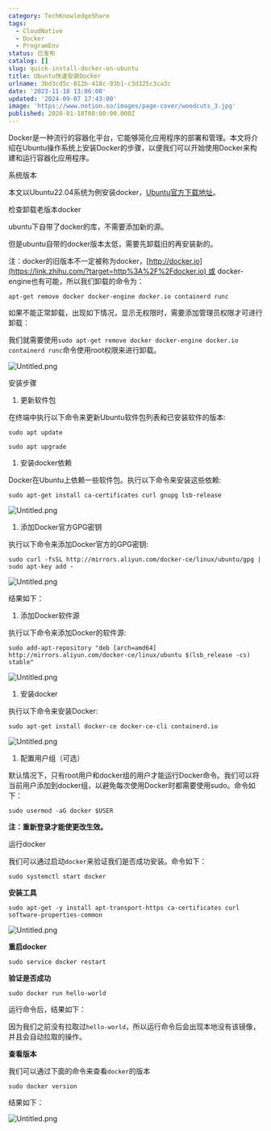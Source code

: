 ```yaml
---
category: TechKnowledgeShare
tags:
  - CloudNative
  - Docker
  - ProgramEnv
status: 已发布
catalog: []
slug: quick-install-docker-on-ubuntu
title: Ubuntu快速安装Docker
urlname: 3bd3cd5c-012b-418c-93b1-c3d325c3ca3c
date: '2023-11-18 13:06:00'
updated: '2024-09-07 17:43:00'
image: 'https://www.notion.so/images/page-cover/woodcuts_3.jpg'
published: 2020-01-18T08:00:00.000Z
---
```


Docker是一种流行的容器化平台，它能够简化应用程序的部署和管理。本文将介绍在Ubuntu操作系统上安装Docker的步骤，以便我们可以开始使用Docker来构建和运行容器化应用程序。


系统版本


本文以Ubuntu22.04系统为例安装docker，[Ubuntu官方下载地址](https://link.zhihu.com/?target=https%3A%2F%2Fubuntu.com%2Fdownload)。


检查卸载老版本docker


ubuntu下自带了docker的库，不需要添加新的源。


但是ubuntu自带的docker版本太低，需要先卸载旧的再安装新的。


注：docker的旧版本不一定被称为docker，[http://docker.io](https://link.zhihu.com/?target=http%3A%2F%2Fdocker.io) 或 docker-engine也有可能，所以我们卸载的命令为：


`apt-get remove docker docker-engine docker.io containerd runc`


如果不能正常卸载，出现如下情况，显示无权限时，需要添加管理员权限才可进行卸载：


我们就需要使用`sudo apt-get remove docker docker-engine docker.io containerd runc`命令使用root权限来进行卸载。


![Untitled.png](https://prod-files-secure.s3.us-west-2.amazonaws.com/5d24fe63-e567-4804-86f9-9fdc62e13082/39952d0f-7851-4550-b715-72a33876c773/Untitled.png?X-Amz-Algorithm=AWS4-HMAC-SHA256&X-Amz-Content-Sha256=UNSIGNED-PAYLOAD&X-Amz-Credential=ASIAZI2LB466UUGUHJXV%2F20250410%2Fus-west-2%2Fs3%2Faws4_request&X-Amz-Date=20250410T053956Z&X-Amz-Expires=3600&X-Amz-Security-Token=IQoJb3JpZ2luX2VjECUaCXVzLXdlc3QtMiJHMEUCIQDnurFZPpX%2B9sR55Hc%2BLf86XtDYPpSiyP7dozeWy%2B%2FBRQIgPPuZD5SQP0yx42uj6aeA9wPPE1NgaW%2BnuNai1qZi%2F84qiAQInv%2F%2F%2F%2F%2F%2F%2F%2F%2F%2FARAAGgw2Mzc0MjMxODM4MDUiDHe5z33qBqWucdvqbircA3cnYMbmgq5Y5pn%2FbpEJetjee9KxecmEp3TYbMTGUa3zdLNCFrogXpZqifi%2BwwSXIfqYvdXKT6GKVcxdUsrzUE3PVn2RN4iao7EgLqJ%2FWrjyFjm4VzKLMvSn5BqYtq%2FPYLGg5VwAtwuWIjJhXLvhDfKjRKyxPybuwUpVeIAzUyP2msWf14Qtr6VpkvnNwFp4ZTGD9dBActuJAR6eWd%2BCPCeAzp9%2F54Y%2BWHt7ywTHcqE3m%2FS6R9Z2zA8SOvYuHfIFrP5M9LJ6JVvlGO0kzT6MDNBOHy0cAcxGuvKNTBrfE8mmXyQy%2FplfJDoluMH00fkWzKVs767QaIj0MmPxklfNL9rYCRUUtgF%2FfL%2FPVN3rt5ErmQjJve4kQZScrb9vd%2F6Dc2V2EWWVlK2u4BHBjrJhHPA8l38iKCtkmi6oHsGyg9YRfEWpRRmPJuBhjt0qF15FgSnmPQntNOHdmXJ0OfwlOjqX0fzthvV5LTfAxvRK2QeAdRvc3Ig6PwogENi3zopWViONe3aJh38%2BlKIaOpdZrHHalt%2Fpn4%2BHWFJLJIKzZedKSh%2FvgEo4ZeCL242HAQKw3mK0Bhgva7eAWdtKCHWWYkrXhfYaKmwbBjdUCZ22Oi7J9rpaWefGj2YbpWg7MO6l3b8GOqUBwKCCPDFXI0R7nQ6vrEbuMB2uJZ4ARHXa9300c%2Fgb7i8Xagoup0KVPPUetKqXaedhWmvNvoZ7sfZEH6U5J7on2OWAqd7P3cknPGTTf0BstnbTgF%2BZcMBDPk4TZrPEh9NqDNzNlpjlMl9aFIEgRrEGvm1giw2G7hLxZqRH7YijS9U3SJUrzUb9vsop4YgaF25CUdRnj6HmW6Cns%2BGPHWo32ljvmgdM&X-Amz-Signature=5918d5474736ba61827941965cb11c1d957e3183a9abc88c3a0699e7cac0d6b9&X-Amz-SignedHeaders=host&x-id=GetObject)


安装步骤

1. 更新软件包

在终端中执行以下命令来更新Ubuntu软件包列表和已安装软件的版本:


`sudo apt update`


`sudo apt upgrade`

1. 安装docker依赖

Docker在Ubuntu上依赖一些软件包。执行以下命令来安装这些依赖:


`sudo apt-get install ca-certificates curl gnupg lsb-release`


![Untitled.png](https://prod-files-secure.s3.us-west-2.amazonaws.com/5d24fe63-e567-4804-86f9-9fdc62e13082/b5a549a8-6621-4824-a151-93e8b0592f14/Untitled.png?X-Amz-Algorithm=AWS4-HMAC-SHA256&X-Amz-Content-Sha256=UNSIGNED-PAYLOAD&X-Amz-Credential=ASIAZI2LB466UUGUHJXV%2F20250410%2Fus-west-2%2Fs3%2Faws4_request&X-Amz-Date=20250410T053956Z&X-Amz-Expires=3600&X-Amz-Security-Token=IQoJb3JpZ2luX2VjECUaCXVzLXdlc3QtMiJHMEUCIQDnurFZPpX%2B9sR55Hc%2BLf86XtDYPpSiyP7dozeWy%2B%2FBRQIgPPuZD5SQP0yx42uj6aeA9wPPE1NgaW%2BnuNai1qZi%2F84qiAQInv%2F%2F%2F%2F%2F%2F%2F%2F%2F%2FARAAGgw2Mzc0MjMxODM4MDUiDHe5z33qBqWucdvqbircA3cnYMbmgq5Y5pn%2FbpEJetjee9KxecmEp3TYbMTGUa3zdLNCFrogXpZqifi%2BwwSXIfqYvdXKT6GKVcxdUsrzUE3PVn2RN4iao7EgLqJ%2FWrjyFjm4VzKLMvSn5BqYtq%2FPYLGg5VwAtwuWIjJhXLvhDfKjRKyxPybuwUpVeIAzUyP2msWf14Qtr6VpkvnNwFp4ZTGD9dBActuJAR6eWd%2BCPCeAzp9%2F54Y%2BWHt7ywTHcqE3m%2FS6R9Z2zA8SOvYuHfIFrP5M9LJ6JVvlGO0kzT6MDNBOHy0cAcxGuvKNTBrfE8mmXyQy%2FplfJDoluMH00fkWzKVs767QaIj0MmPxklfNL9rYCRUUtgF%2FfL%2FPVN3rt5ErmQjJve4kQZScrb9vd%2F6Dc2V2EWWVlK2u4BHBjrJhHPA8l38iKCtkmi6oHsGyg9YRfEWpRRmPJuBhjt0qF15FgSnmPQntNOHdmXJ0OfwlOjqX0fzthvV5LTfAxvRK2QeAdRvc3Ig6PwogENi3zopWViONe3aJh38%2BlKIaOpdZrHHalt%2Fpn4%2BHWFJLJIKzZedKSh%2FvgEo4ZeCL242HAQKw3mK0Bhgva7eAWdtKCHWWYkrXhfYaKmwbBjdUCZ22Oi7J9rpaWefGj2YbpWg7MO6l3b8GOqUBwKCCPDFXI0R7nQ6vrEbuMB2uJZ4ARHXa9300c%2Fgb7i8Xagoup0KVPPUetKqXaedhWmvNvoZ7sfZEH6U5J7on2OWAqd7P3cknPGTTf0BstnbTgF%2BZcMBDPk4TZrPEh9NqDNzNlpjlMl9aFIEgRrEGvm1giw2G7hLxZqRH7YijS9U3SJUrzUb9vsop4YgaF25CUdRnj6HmW6Cns%2BGPHWo32ljvmgdM&X-Amz-Signature=7f8ede06c5fb07c2b18e440449bf425814863e059778ca1eb40adca86318c0f7&X-Amz-SignedHeaders=host&x-id=GetObject)

1. 添加Docker官方GPG密钥

执行以下命令来添加Docker官方的GPG密钥:


`sudo curl -fsSL http://mirrors.aliyun.com/docker-ce/linux/ubuntu/gpg | sudo apt-key add -`


![Untitled.png](https://prod-files-secure.s3.us-west-2.amazonaws.com/5d24fe63-e567-4804-86f9-9fdc62e13082/98014b5e-f5b7-4b16-804e-ab6917971bd3/Untitled.png?X-Amz-Algorithm=AWS4-HMAC-SHA256&X-Amz-Content-Sha256=UNSIGNED-PAYLOAD&X-Amz-Credential=ASIAZI2LB466UUGUHJXV%2F20250410%2Fus-west-2%2Fs3%2Faws4_request&X-Amz-Date=20250410T053956Z&X-Amz-Expires=3600&X-Amz-Security-Token=IQoJb3JpZ2luX2VjECUaCXVzLXdlc3QtMiJHMEUCIQDnurFZPpX%2B9sR55Hc%2BLf86XtDYPpSiyP7dozeWy%2B%2FBRQIgPPuZD5SQP0yx42uj6aeA9wPPE1NgaW%2BnuNai1qZi%2F84qiAQInv%2F%2F%2F%2F%2F%2F%2F%2F%2F%2FARAAGgw2Mzc0MjMxODM4MDUiDHe5z33qBqWucdvqbircA3cnYMbmgq5Y5pn%2FbpEJetjee9KxecmEp3TYbMTGUa3zdLNCFrogXpZqifi%2BwwSXIfqYvdXKT6GKVcxdUsrzUE3PVn2RN4iao7EgLqJ%2FWrjyFjm4VzKLMvSn5BqYtq%2FPYLGg5VwAtwuWIjJhXLvhDfKjRKyxPybuwUpVeIAzUyP2msWf14Qtr6VpkvnNwFp4ZTGD9dBActuJAR6eWd%2BCPCeAzp9%2F54Y%2BWHt7ywTHcqE3m%2FS6R9Z2zA8SOvYuHfIFrP5M9LJ6JVvlGO0kzT6MDNBOHy0cAcxGuvKNTBrfE8mmXyQy%2FplfJDoluMH00fkWzKVs767QaIj0MmPxklfNL9rYCRUUtgF%2FfL%2FPVN3rt5ErmQjJve4kQZScrb9vd%2F6Dc2V2EWWVlK2u4BHBjrJhHPA8l38iKCtkmi6oHsGyg9YRfEWpRRmPJuBhjt0qF15FgSnmPQntNOHdmXJ0OfwlOjqX0fzthvV5LTfAxvRK2QeAdRvc3Ig6PwogENi3zopWViONe3aJh38%2BlKIaOpdZrHHalt%2Fpn4%2BHWFJLJIKzZedKSh%2FvgEo4ZeCL242HAQKw3mK0Bhgva7eAWdtKCHWWYkrXhfYaKmwbBjdUCZ22Oi7J9rpaWefGj2YbpWg7MO6l3b8GOqUBwKCCPDFXI0R7nQ6vrEbuMB2uJZ4ARHXa9300c%2Fgb7i8Xagoup0KVPPUetKqXaedhWmvNvoZ7sfZEH6U5J7on2OWAqd7P3cknPGTTf0BstnbTgF%2BZcMBDPk4TZrPEh9NqDNzNlpjlMl9aFIEgRrEGvm1giw2G7hLxZqRH7YijS9U3SJUrzUb9vsop4YgaF25CUdRnj6HmW6Cns%2BGPHWo32ljvmgdM&X-Amz-Signature=fbdb42ada72a95c596c8497f18aa826a7ea7481ffbefb91036b80ce687877ab8&X-Amz-SignedHeaders=host&x-id=GetObject)


结果如下：

1. 添加Docker软件源

执行以下命令来添加Docker的软件源:


`sudo add-apt-repository "deb [arch=amd64] http://mirrors.aliyun.com/docker-ce/linux/ubuntu $(lsb_release -cs) stable"`


![Untitled.png](https://prod-files-secure.s3.us-west-2.amazonaws.com/5d24fe63-e567-4804-86f9-9fdc62e13082/7fc5bdbe-9d4c-48b8-ba03-3309380f47ba/Untitled.png?X-Amz-Algorithm=AWS4-HMAC-SHA256&X-Amz-Content-Sha256=UNSIGNED-PAYLOAD&X-Amz-Credential=ASIAZI2LB466UUGUHJXV%2F20250410%2Fus-west-2%2Fs3%2Faws4_request&X-Amz-Date=20250410T053956Z&X-Amz-Expires=3600&X-Amz-Security-Token=IQoJb3JpZ2luX2VjECUaCXVzLXdlc3QtMiJHMEUCIQDnurFZPpX%2B9sR55Hc%2BLf86XtDYPpSiyP7dozeWy%2B%2FBRQIgPPuZD5SQP0yx42uj6aeA9wPPE1NgaW%2BnuNai1qZi%2F84qiAQInv%2F%2F%2F%2F%2F%2F%2F%2F%2F%2FARAAGgw2Mzc0MjMxODM4MDUiDHe5z33qBqWucdvqbircA3cnYMbmgq5Y5pn%2FbpEJetjee9KxecmEp3TYbMTGUa3zdLNCFrogXpZqifi%2BwwSXIfqYvdXKT6GKVcxdUsrzUE3PVn2RN4iao7EgLqJ%2FWrjyFjm4VzKLMvSn5BqYtq%2FPYLGg5VwAtwuWIjJhXLvhDfKjRKyxPybuwUpVeIAzUyP2msWf14Qtr6VpkvnNwFp4ZTGD9dBActuJAR6eWd%2BCPCeAzp9%2F54Y%2BWHt7ywTHcqE3m%2FS6R9Z2zA8SOvYuHfIFrP5M9LJ6JVvlGO0kzT6MDNBOHy0cAcxGuvKNTBrfE8mmXyQy%2FplfJDoluMH00fkWzKVs767QaIj0MmPxklfNL9rYCRUUtgF%2FfL%2FPVN3rt5ErmQjJve4kQZScrb9vd%2F6Dc2V2EWWVlK2u4BHBjrJhHPA8l38iKCtkmi6oHsGyg9YRfEWpRRmPJuBhjt0qF15FgSnmPQntNOHdmXJ0OfwlOjqX0fzthvV5LTfAxvRK2QeAdRvc3Ig6PwogENi3zopWViONe3aJh38%2BlKIaOpdZrHHalt%2Fpn4%2BHWFJLJIKzZedKSh%2FvgEo4ZeCL242HAQKw3mK0Bhgva7eAWdtKCHWWYkrXhfYaKmwbBjdUCZ22Oi7J9rpaWefGj2YbpWg7MO6l3b8GOqUBwKCCPDFXI0R7nQ6vrEbuMB2uJZ4ARHXa9300c%2Fgb7i8Xagoup0KVPPUetKqXaedhWmvNvoZ7sfZEH6U5J7on2OWAqd7P3cknPGTTf0BstnbTgF%2BZcMBDPk4TZrPEh9NqDNzNlpjlMl9aFIEgRrEGvm1giw2G7hLxZqRH7YijS9U3SJUrzUb9vsop4YgaF25CUdRnj6HmW6Cns%2BGPHWo32ljvmgdM&X-Amz-Signature=87c9bc013db72bf7bcde2fcd4cd829d516ad0b306ead2f721f4090c429eb9bbb&X-Amz-SignedHeaders=host&x-id=GetObject)

1. 安装docker

执行以下命令来安装Docker:


`sudo apt-get install docker-ce docker-ce-cli containerd.io`


![Untitled.png](https://prod-files-secure.s3.us-west-2.amazonaws.com/5d24fe63-e567-4804-86f9-9fdc62e13082/d5ede442-ffc5-49c3-a76a-76559a797244/Untitled.png?X-Amz-Algorithm=AWS4-HMAC-SHA256&X-Amz-Content-Sha256=UNSIGNED-PAYLOAD&X-Amz-Credential=ASIAZI2LB466UUGUHJXV%2F20250410%2Fus-west-2%2Fs3%2Faws4_request&X-Amz-Date=20250410T053956Z&X-Amz-Expires=3600&X-Amz-Security-Token=IQoJb3JpZ2luX2VjECUaCXVzLXdlc3QtMiJHMEUCIQDnurFZPpX%2B9sR55Hc%2BLf86XtDYPpSiyP7dozeWy%2B%2FBRQIgPPuZD5SQP0yx42uj6aeA9wPPE1NgaW%2BnuNai1qZi%2F84qiAQInv%2F%2F%2F%2F%2F%2F%2F%2F%2F%2FARAAGgw2Mzc0MjMxODM4MDUiDHe5z33qBqWucdvqbircA3cnYMbmgq5Y5pn%2FbpEJetjee9KxecmEp3TYbMTGUa3zdLNCFrogXpZqifi%2BwwSXIfqYvdXKT6GKVcxdUsrzUE3PVn2RN4iao7EgLqJ%2FWrjyFjm4VzKLMvSn5BqYtq%2FPYLGg5VwAtwuWIjJhXLvhDfKjRKyxPybuwUpVeIAzUyP2msWf14Qtr6VpkvnNwFp4ZTGD9dBActuJAR6eWd%2BCPCeAzp9%2F54Y%2BWHt7ywTHcqE3m%2FS6R9Z2zA8SOvYuHfIFrP5M9LJ6JVvlGO0kzT6MDNBOHy0cAcxGuvKNTBrfE8mmXyQy%2FplfJDoluMH00fkWzKVs767QaIj0MmPxklfNL9rYCRUUtgF%2FfL%2FPVN3rt5ErmQjJve4kQZScrb9vd%2F6Dc2V2EWWVlK2u4BHBjrJhHPA8l38iKCtkmi6oHsGyg9YRfEWpRRmPJuBhjt0qF15FgSnmPQntNOHdmXJ0OfwlOjqX0fzthvV5LTfAxvRK2QeAdRvc3Ig6PwogENi3zopWViONe3aJh38%2BlKIaOpdZrHHalt%2Fpn4%2BHWFJLJIKzZedKSh%2FvgEo4ZeCL242HAQKw3mK0Bhgva7eAWdtKCHWWYkrXhfYaKmwbBjdUCZ22Oi7J9rpaWefGj2YbpWg7MO6l3b8GOqUBwKCCPDFXI0R7nQ6vrEbuMB2uJZ4ARHXa9300c%2Fgb7i8Xagoup0KVPPUetKqXaedhWmvNvoZ7sfZEH6U5J7on2OWAqd7P3cknPGTTf0BstnbTgF%2BZcMBDPk4TZrPEh9NqDNzNlpjlMl9aFIEgRrEGvm1giw2G7hLxZqRH7YijS9U3SJUrzUb9vsop4YgaF25CUdRnj6HmW6Cns%2BGPHWo32ljvmgdM&X-Amz-Signature=08d2eb50619cacea8df1e77813bd1ba18ecfdd1dc5fcb70a3050d167dfe1da0c&X-Amz-SignedHeaders=host&x-id=GetObject)

1. 配置用户组（可选）

默认情况下，只有root用户和docker组的用户才能运行Docker命令。我们可以将当前用户添加到docker组，以避免每次使用Docker时都需要使用sudo。命令如下：


`sudo usermod -aG docker $USER`


**注：重新登录才能使更改生效。**


运行docker


我们可以通过启动`docker`来验证我们是否成功安装。命令如下：


`sudo systemctl start docker`


**安装工具**


`sudo apt-get -y install apt-transport-https ca-certificates curl software-properties-common`


![Untitled.png](https://prod-files-secure.s3.us-west-2.amazonaws.com/5d24fe63-e567-4804-86f9-9fdc62e13082/0c3615c1-94db-46f5-9743-68bb221a9964/Untitled.png?X-Amz-Algorithm=AWS4-HMAC-SHA256&X-Amz-Content-Sha256=UNSIGNED-PAYLOAD&X-Amz-Credential=ASIAZI2LB466UUGUHJXV%2F20250410%2Fus-west-2%2Fs3%2Faws4_request&X-Amz-Date=20250410T053956Z&X-Amz-Expires=3600&X-Amz-Security-Token=IQoJb3JpZ2luX2VjECUaCXVzLXdlc3QtMiJHMEUCIQDnurFZPpX%2B9sR55Hc%2BLf86XtDYPpSiyP7dozeWy%2B%2FBRQIgPPuZD5SQP0yx42uj6aeA9wPPE1NgaW%2BnuNai1qZi%2F84qiAQInv%2F%2F%2F%2F%2F%2F%2F%2F%2F%2FARAAGgw2Mzc0MjMxODM4MDUiDHe5z33qBqWucdvqbircA3cnYMbmgq5Y5pn%2FbpEJetjee9KxecmEp3TYbMTGUa3zdLNCFrogXpZqifi%2BwwSXIfqYvdXKT6GKVcxdUsrzUE3PVn2RN4iao7EgLqJ%2FWrjyFjm4VzKLMvSn5BqYtq%2FPYLGg5VwAtwuWIjJhXLvhDfKjRKyxPybuwUpVeIAzUyP2msWf14Qtr6VpkvnNwFp4ZTGD9dBActuJAR6eWd%2BCPCeAzp9%2F54Y%2BWHt7ywTHcqE3m%2FS6R9Z2zA8SOvYuHfIFrP5M9LJ6JVvlGO0kzT6MDNBOHy0cAcxGuvKNTBrfE8mmXyQy%2FplfJDoluMH00fkWzKVs767QaIj0MmPxklfNL9rYCRUUtgF%2FfL%2FPVN3rt5ErmQjJve4kQZScrb9vd%2F6Dc2V2EWWVlK2u4BHBjrJhHPA8l38iKCtkmi6oHsGyg9YRfEWpRRmPJuBhjt0qF15FgSnmPQntNOHdmXJ0OfwlOjqX0fzthvV5LTfAxvRK2QeAdRvc3Ig6PwogENi3zopWViONe3aJh38%2BlKIaOpdZrHHalt%2Fpn4%2BHWFJLJIKzZedKSh%2FvgEo4ZeCL242HAQKw3mK0Bhgva7eAWdtKCHWWYkrXhfYaKmwbBjdUCZ22Oi7J9rpaWefGj2YbpWg7MO6l3b8GOqUBwKCCPDFXI0R7nQ6vrEbuMB2uJZ4ARHXa9300c%2Fgb7i8Xagoup0KVPPUetKqXaedhWmvNvoZ7sfZEH6U5J7on2OWAqd7P3cknPGTTf0BstnbTgF%2BZcMBDPk4TZrPEh9NqDNzNlpjlMl9aFIEgRrEGvm1giw2G7hLxZqRH7YijS9U3SJUrzUb9vsop4YgaF25CUdRnj6HmW6Cns%2BGPHWo32ljvmgdM&X-Amz-Signature=5ffc6acda0ea3f76ed300d8e7940e08398477f33df654f336d06358c09148382&X-Amz-SignedHeaders=host&x-id=GetObject)


**重启docker**


`sudo service docker restart`


**验证是否成功**


`sudo docker run hello-world`


运行命令后，结果如下：


因为我们之前没有拉取过`hello-world`，所以运行命令后会出现本地没有该镜像，并且会自动拉取的操作。


**查看版本**


我们可以通过下面的命令来查看`docker`的版本


`sudo docker version`


结果如下：


![Untitled.png](https://prod-files-secure.s3.us-west-2.amazonaws.com/5d24fe63-e567-4804-86f9-9fdc62e13082/efdb509a-3c1e-41a3-91ee-a1bd88793688/Untitled.png?X-Amz-Algorithm=AWS4-HMAC-SHA256&X-Amz-Content-Sha256=UNSIGNED-PAYLOAD&X-Amz-Credential=ASIAZI2LB466UUGUHJXV%2F20250410%2Fus-west-2%2Fs3%2Faws4_request&X-Amz-Date=20250410T053956Z&X-Amz-Expires=3600&X-Amz-Security-Token=IQoJb3JpZ2luX2VjECUaCXVzLXdlc3QtMiJHMEUCIQDnurFZPpX%2B9sR55Hc%2BLf86XtDYPpSiyP7dozeWy%2B%2FBRQIgPPuZD5SQP0yx42uj6aeA9wPPE1NgaW%2BnuNai1qZi%2F84qiAQInv%2F%2F%2F%2F%2F%2F%2F%2F%2F%2FARAAGgw2Mzc0MjMxODM4MDUiDHe5z33qBqWucdvqbircA3cnYMbmgq5Y5pn%2FbpEJetjee9KxecmEp3TYbMTGUa3zdLNCFrogXpZqifi%2BwwSXIfqYvdXKT6GKVcxdUsrzUE3PVn2RN4iao7EgLqJ%2FWrjyFjm4VzKLMvSn5BqYtq%2FPYLGg5VwAtwuWIjJhXLvhDfKjRKyxPybuwUpVeIAzUyP2msWf14Qtr6VpkvnNwFp4ZTGD9dBActuJAR6eWd%2BCPCeAzp9%2F54Y%2BWHt7ywTHcqE3m%2FS6R9Z2zA8SOvYuHfIFrP5M9LJ6JVvlGO0kzT6MDNBOHy0cAcxGuvKNTBrfE8mmXyQy%2FplfJDoluMH00fkWzKVs767QaIj0MmPxklfNL9rYCRUUtgF%2FfL%2FPVN3rt5ErmQjJve4kQZScrb9vd%2F6Dc2V2EWWVlK2u4BHBjrJhHPA8l38iKCtkmi6oHsGyg9YRfEWpRRmPJuBhjt0qF15FgSnmPQntNOHdmXJ0OfwlOjqX0fzthvV5LTfAxvRK2QeAdRvc3Ig6PwogENi3zopWViONe3aJh38%2BlKIaOpdZrHHalt%2Fpn4%2BHWFJLJIKzZedKSh%2FvgEo4ZeCL242HAQKw3mK0Bhgva7eAWdtKCHWWYkrXhfYaKmwbBjdUCZ22Oi7J9rpaWefGj2YbpWg7MO6l3b8GOqUBwKCCPDFXI0R7nQ6vrEbuMB2uJZ4ARHXa9300c%2Fgb7i8Xagoup0KVPPUetKqXaedhWmvNvoZ7sfZEH6U5J7on2OWAqd7P3cknPGTTf0BstnbTgF%2BZcMBDPk4TZrPEh9NqDNzNlpjlMl9aFIEgRrEGvm1giw2G7hLxZqRH7YijS9U3SJUrzUb9vsop4YgaF25CUdRnj6HmW6Cns%2BGPHWo32ljvmgdM&X-Amz-Signature=e7bd90e655ca45cd949ec3d43f2422a062859b07efbf23aa5bf1fcae63ed2a41&X-Amz-SignedHeaders=host&x-id=GetObject)

